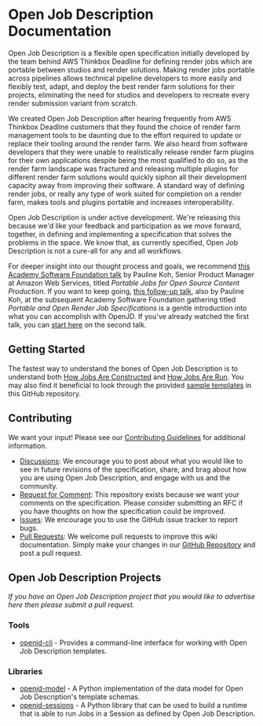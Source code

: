 # Open Job Description Documentation

Open Job Description is a flexible open specification initially developed by the team behind AWS Thinkbox
Deadline for defining render jobs which are portable between studios and render solutions. Making render jobs portable 
across pipelines allows technical pipeline developers to more easily and flexibly test, adapt, and deploy the best
render farm solutions for their projects, eliminating the need for studios and developers to recreate every render
submission variant from scratch.

We created Open Job Description after hearing frequently from AWS Thinkbox Deadline customers that they found the 
choice of render farm management tools to be daunting due to the effort required to update or replace their tooling 
around the render farm. We also heard from software developers that they were unable to realistically release render
farm plugins for their own applications despite being the most qualified to do so, as the render farm landscape was 
fractured and releasing multiple plugins for different render farm solutions would quickly siphon all their
development capacity away from improving their software. A standard way of defining render jobs, or really any type 
of work suited for completion on a render farm, makes tools and plugins portable and increases interoperability. 

Open Job Description is under active development. We're releasing this because we'd like your feedback and 
participation as we move forward, together, in defining and implementing a specification that solves the problems in 
the space. We know that, as currently specified, Open Job Description is not a cure-all for any and all workflows. 

For deeper insight into our thought process and goals, we recommend [this Academy Software Foundation talk](https://www.youtube.com/watch?v=3AM3L6P-cAw&list=PL9dZxafYCWmxDFGc2CEq4SgCkZWKYW1m5&index=14)
by Pauline Koh, Senior Product Manager at Amazon Web Services, titled *Portable Jobs for Open Source Content Production*.
If you want to keep going, [this follow-up talk](https://www.youtube.com/watch?v=2umfqGX844Y), also by Pauline Koh, at 
the subsequent Academy Software Foundation gathering titled *Portable and Open Render Job Specifications* is a gentle 
introduction into what you can accomplish with OpenJD. If you've already watched the first talk, you can [start here](https://www.youtube.com/watch?v=2umfqGX844Y&t=383)
on the second talk.

## Getting Started

The fastest way to understand the bones of Open Job Description is to understand both [How Jobs Are Constructed](How-Jobs-Are-Constructed)
and [How Jobs Are Run](How-Jobs-Are-Run). You may also find it beneficial to look through the provided
[sample templates](https://github.com/OpenJobDescription/openjd-specifications/tree/mainline/samples) in this GitHub
repository.

## Contributing

We want your input! Please see our [Contributing Guidelines](https://github.com/OpenJobDescription/openjd-specifications/blob/mainline/CONTRIBUTING.md) for additional information.

* [Discussions](https://github.com/OpenJobDescription/openjd-specifications/discussions): We encourage you to post about what you
   would like to see in future revisions of the specification, share, and brag about how you are using Open Job Description, and
   engage with us and the community.
* [Request for Comment](https://github.com/OpenJobDescription/openjd-specifications/tree/mainline/rfcs/README.md): This 
  repository exists because we want your comments on the specification. Please consider submitting an RFC if you have 
  thoughts on how the specification could be improved.
* [Issues](https://github.com/OpenJobDescription/openjd-specifications/issues): We encourage you to use the GitHub issue tracker
  to report bugs. 
* [Pull Requests](https://github.com/OpenJobDescription/openjd-specifications/pulls): We welcome pull requests to improve this wiki
  documentation. Simply make your changes in our [GitHub Repository](https://github.com/OpenJobDescription/openjd-specifications/tree/mainline/wiki)
  and post a pull request.

## Open Job Description Projects

*If you have an Open Job Description project that you would like to advertise here then please
submit a pull request.*

### Tools

* [openjd-cli](https://github.com/OpenJobDescription/openjd-cli) - Provides a command-line
  interface for working with Open Job Description templates.

### Libraries

* [openjd-model](https://github.com/OpenJobDescription/openjd-model-for-python) - A Python
  implementation of the data model for Open Job Description's template schemas.
* [openjd-sessions](https://github.com/OpenJobDescription/openjd-sessions-for-python) - A Python
  library that can be used to build a runtime that is able to run Jobs in a Session as defined
  by Open Job Description.
